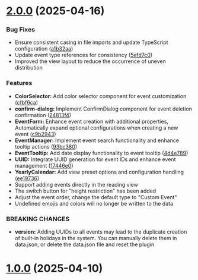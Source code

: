 # [2.0.0](https://github.com/Moyf/yearly-glance/compare/1.0.0...2.0.0) (2025-04-16)


### Bug Fixes

* Ensure consistent casing in file imports and update TypeScript configuration ([a1b32aa](https://github.com/Moyf/yearly-glance/commit/a1b32aa33bcb8d90033badc39acc3b018d393259))
* Update event type references for consistency ([5efd7c0](https://github.com/Moyf/yearly-glance/commit/5efd7c0ba1b8d751c9266327ac3e59b51b62486e))
* Improved the view layout to reduce the occurrence of uneven distribution

### Features

* **ColorSelector:** Add color selector component for event customization ([cfbf6ca](https://github.com/Moyf/yearly-glance/commit/cfbf6ca5e76a04d544233534e3511d1c2a225576))
* **confirm-dialog:** Implement ConfirmDialog component for event deletion confirmation ([24813f4](https://github.com/Moyf/yearly-glance/commit/24813f416a21fe695f2933fa7c1e48aa2330abdd))
* **EventForm:** Enhance event creation with additional properties, Automatically expand optional configurations when creating a new event ([c9b2943](https://github.com/Moyf/yearly-glance/commit/c9b2943e33e054679e85f07cb0f14c1b15fbe690))
* **EventManager:** Implement event search functionality and enhance tooltip actions ([93bc380](https://github.com/Moyf/yearly-glance/commit/93bc380db806cd0d2313e2ed071258a317090cd4))
* **EventTooltip:** Add date display functionality to event tooltip ([4d4e789](https://github.com/Moyf/yearly-glance/commit/4d4e789d6262717f5d6ce04a5e2986a65f68e9c5))
* **UUID:** Integrate UUID generation for event IDs and enhance event management ([17446e0](https://github.com/Moyf/yearly-glance/commit/17446e083d7883dc8d92f61b8621347dd48d9624))
* **YearlyCalendar:** Add view preset options and configuration handling ([ee19736](https://github.com/Moyf/yearly-glance/commit/ee19736dd352520459d6bc34a9e00ccfa7f538c1))
* Support adding events directly in the reading view
* The switch button for "height restriction" has been added
* Adjust the event order, change the default type to "Custom Event"
* Undefined emojis and colors will no longer be written to the data


### BREAKING CHANGES

* **version:** Adding UUIDs to all events may lead to the duplicate creation of built-in holidays in the system. You can manually delete them in data.json, or delete the data.json file and reset the plugin



# [1.0.0](https://github.com/Moyf/yearly-glance/compare/b9c8af98014bf9c4691feba8c83ee83fe1a0b43a...1.0.0) (2025-04-10)
